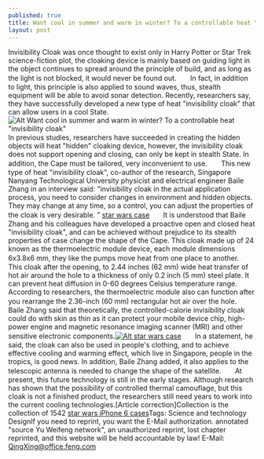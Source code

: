 ```yaml
---
published: true
title: Want cool in summer and warm in winter? To a controllable heat \"invisibility cloak\"
layout: post
---
```

Invisibility Cloak was once thought to exist only in Harry Potter or Star Trek science-fiction plot, the cloaking device is mainly based on guiding light in the object continues to spread around the principle of build, and as long as the light is not blocked, it would never be found out.　　In fact, in addition to light, this principle is also applied to sound waves, thus, stealth equipment will be able to avoid sonar detection. Recently, researchers say, they have successfully developed a new type of heat \"invisibility cloak\" that can allow users in a cool State.![Alt Want cool in summer and warm in winter? To a controllable heat \"invisibility cloak\"](https://c2.staticflickr.com/2/1496/24346337665_aca6d63246_z.jpg)　　In previous studies, researchers have succeeded in creating the hidden objects will heat \"hidden\" cloaking device, however, the invisibility cloak does not support opening and closing, can only be kept in stealth State. In addition, the Cape must be tailored, very inconvenient to use.　　This new type of heat \"invisibility cloak\", co-author of the research, Singapore Nanyang Technological University physicist and electrical engineer Baile Zhang in an interview said: \"invisibility cloak in the actual application process, you need to consider changes in environment and hidden objects. They may change at any time, so a control, you can adjust the properties of the cloak is very desirable. ” [star wars case](http://www.nodcase.com/star-wars-iphone-6-case-p-10619.html)　　It is understood that Baile Zhang and his colleagues have developed a proactive open and closed heat \"invisibility cloak\", and can be achieved without prejudice to its stealth properties of case change the shape of the Cape. This cloak made up of 24 known as the thermoelectric module device, each module dimensions 6x3.8x6 mm, they like the pumps move heat from one place to another.　　This cloak after the opening, to 2.44 inches (62 mm) wide heat transfer of hot air around the hole to a thickness of only 0.2 inch (5 mm) steel plate. It can prevent heat diffusion in 0-60 degrees Celsius temperature range. According to researchers, the thermoelectric module also can function after you rearrange the 2.36-inch (60 mm) rectangular hot air over the hole.　　Baile Zhang said that theoretically, the controlled-calorie invisibility cloak could do with skin as thin as it can protect your mobile device chip, high-power engine and magnetic resonance imaging scanner (MRI) and other sensitive electronic components.[![Alt star wars case](http://www.nodcase.com/images/large/i6/star_wars_i64620_lrg.jpg)](http://www.nodcase.com/star-wars-iphone-6-case-p-10619.html)　　In a statement, he said, the cloak can also be used in people\'s clothing, and to achieve effective cooling and warming effect, which live in Singapore, people in the tropics, is good news. In addition, Baile Zhang added, it also applies to the telescopic antenna is needed to change the shape of the satellite.　　At present, this future technology is still in the early stages. Although research has shown that the possibility of controlled thermal camouflage, but this cloak is not a finished product, the researchers still need years to work into the current cooling technologies.[Article correction]Collection is the collection of 1542 [star wars iPhone 6 cases](http://cathkidstoncase.blogspot.com/2016/01/ray-pr-newswire-follow-up-to-wu-sheng.html)Tags: Science and technology DesignIf you need to reprint, you want the E-Mail authorization. annotated \"source Yu Weifeng network\", an unauthorized reprint, lost chapter reprinted, and this website will be held accountable by law! E-Mail: QingXing@office.feng.com